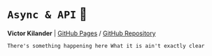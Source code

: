 # `Async & API` :satellite:

__Victor Kilander__ | [GitHub Pages](https://vctrklndr.github.io/JavaScript-React) / [GitHub Repository](https://github.com/vctrklndr/JavaScript-React)

`There's something happening here
What it is ain't exactly clear`